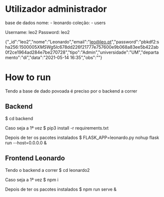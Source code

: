
# Utilizador administrador
base de dados nome:
    - leonardo
coleção: 
    - users

Username: leo2
Password: leo2

{"_id":"leo2","nome":"Leonardo","email":"leo@leo.pt","password":"pbkdf2:sha256:150000$5XMSWg5I$c678dd226f21777e757600e9b068a83ee5b422ab0f2ce1964ad284e7be270728","tipo":"Admin","universidade":"UM","departamento":"di","data":"2021-05-14 16:35","obs":""}

# How to run
Tendo a base de dado povoada é preciso por o backend a correr

## Backend
$ cd backend

Caso seja a 1ª vez
    $ pip3 install -r requirements.txt
    
Depois de ter os pacotes instalados
$ FLASK_APP=leonardo.py nohup flask run --host=0.0.0.0 &

## Frontend Leonardo
Tendo o backend a correr
$ cd leonardo2

Caso seja a 1ª vez
    $ npm i

Depois de ter os pacotes instalados
$ npm run serve &
